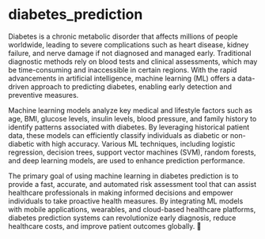 # diabetes_prediction
Diabetes is a chronic metabolic disorder that affects millions of people worldwide, leading to severe complications such as heart disease, kidney failure, and nerve damage if not diagnosed and managed early. Traditional diagnostic methods rely on blood tests and clinical assessments, which may be time-consuming and inaccessible in certain regions. With the rapid advancements in artificial intelligence, machine learning (ML) offers a data-driven approach to predicting diabetes, enabling early detection and preventive measures.

Machine learning models analyze key medical and lifestyle factors such as age, BMI, glucose levels, insulin levels, blood pressure, and family history to identify patterns associated with diabetes. By leveraging historical patient data, these models can efficiently classify individuals as diabetic or non-diabetic with high accuracy. Various ML techniques, including logistic regression, decision trees, support vector machines (SVM), random forests, and deep learning models, are used to enhance prediction performance.

The primary goal of using machine learning in diabetes prediction is to provide a fast, accurate, and automated risk assessment tool that can assist healthcare professionals in making informed decisions and empower individuals to take proactive health measures. By integrating ML models with mobile applications, wearables, and cloud-based healthcare platforms, diabetes prediction systems can revolutionize early diagnosis, reduce healthcare costs, and improve patient outcomes globally. 🚀









